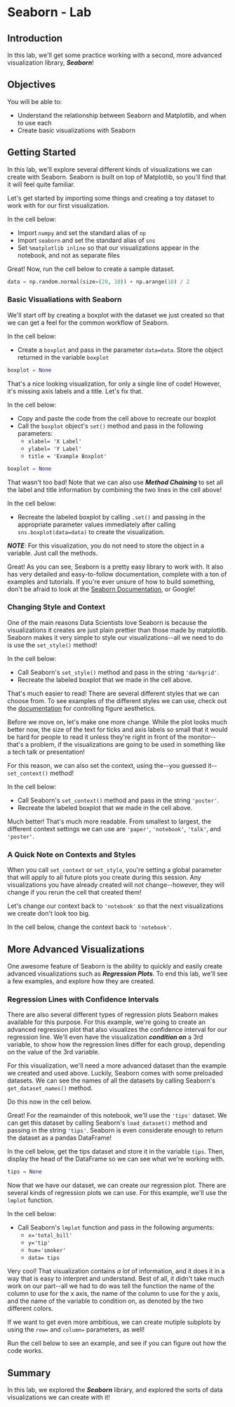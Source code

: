 
# Seaborn - Lab

## Introduction

In this lab, we'll get some practice working with a second, more advanced visualization library, **_Seaborn_**!

## Objectives

You will be able to:

* Understand the relationship between Seaborn and Matplotlib, and when to use each 
* Create basic visualizations with Seaborn

## Getting Started

In this lab, we'll explore several different kinds of visualizations we can create with Seaborn. Seaborn is built on top of Matplotlib, so you'll find that it will feel quite familiar. 

Let's get started by importing some things and creating a toy dataset to work with for our first visualization. 


In the cell below: 

* Import `numpy` and set the standard alias of `np`
* Import `seaborn` and set the standard alias of `sns`
* Set `%matplotlib inline` so that our visualizations appear in the notebook, and not as separate files

Great! Now, run the cell below to create a sample dataset. 


```python
data = np.random.normal(size=(20, 10)) + np.arange(10) / 2
```

### Basic Visualiations with Seaborn

We'll start off by creating a boxplot with the dataset we just created so that we can get a feel for the common workflow of Seaborn. 

In the cell below:

* Create a `boxplot` and pass in the parameter `data=data`. Store the object returned in the variable `boxplot`


```python
boxplot = None
```

That's a nice looking visualization, for only a single line of code! However, it's missing axis labels and a title. Let's fix that. 

In the cell below: 

* Copy and paste the code from the cell above to recreate our boxplot
* Call the `boxplot` object's `set()` method and pass in the following parameters:
    * `xlabel= 'X Label'`
    * `ylabel= 'Y Label'`
    * `title = 'Example Boxplot'`    


```python
boxplot = None

```

That wasn't too bad! Note that we can also use **_Method Chaining_** to set all the label and title information by combining the two lines in the cell above!

In the cell below:

* Recreate the labeled boxplot by calling `.set()` and passing in the appropriate parameter values immediately after calling `sns.boxplot(data=data)` to create the visualization. 

**_NOTE_**: For this visualization, you do not need to store the object in a variable. Just call the methods.

Great! As you can see, Seaborn is a pretty easy library to work with. It also has very detailed and easy-to-follow documentation, complete with a ton of examples and tutorials. If you're ever unsure of how to build something, don't be afraid to look at the [Seaborn Documentation](https://seaborn.pydata.org/), or Google!

### Changing Style and Context

One of the main reasons Data Scientists love Seaborn is because the visualizations it creates are just plain prettier than those made by matplotlib. Seaborn makes it very simple to style our visualizations--all we need to do is use the `set_style()` method!

In the cell below:

* Call Seaborn's `set_style()` method and pass in the string `'darkgrid'`. 
* Recreate the labeled boxplot that we made in the cell above. 

That's much easier to read! There are several different styles that we can choose from. To see examples of the different styles we can use, check out the [documentation](https://seaborn.pydata.org/tutorial/aesthetics.html) for controlling figure aesthetics.

Before we move on, let's make one more change. While the plot looks much better now, the size of the text for ticks and axis labels so small that it would be hard for people to read it unless they're right in front of the monitor--that's a problem, if the visualizations are going to be used in something like a tech talk or presentation!

For this reason, we can also set the context, using the--you guessed it--`set_context()` method!

In the cell below:

* Call Seaborn's `set_context()` method and pass in the string `'poster'`.
* Recreate the labeled boxplot that we made in the cell above.

Much better! That's much more readable. From smallest to largest, the different context settings we can use are `'paper'`, `'notebook'`, `'talk'`, and `'poster'`. 

### A  Quick Note on Contexts and Styles

When you call `set_context` or `set_style`, you're setting a global parameter that will apply to all future plots you create during this session. Any visualizations you have already created will not change--however, they will change if you rerun the cell that created them! 

Let's change our context back to `'notebook'` so that the next visualizations we create don't look too big. 

In the cell below, change the context back to `'notebook'`.

## More Advanced Visualizations

One awesome feature of Seaborn is the ability to quickly and easily create advanced visualizations such as **_Regression Plots_**. To end this lab, we'll see a few examples, and explore how they are created. 

### Regression Lines with Confidence Intervals

There are also several different types of regression plots Seaborn makes available for this purpose. For this example, we're going to create an advanced regression plot that also visualizes the confidence interval for our regression line. We'll even have the visualization **_condition on_** a 3rd variable, to show how the regression lines differ for each group, depending on the value of the 3rd variable. 

For this visualization, we'll need a more advanced dataset than the example we created and used above. Luckily, Seaborn comes with some preloaded datasets. We can see the names of all the datasets by calling Seaborn's `get_dataset_names()` method. 

Do this now in the cell below.

Great! For the reamainder of this notebook, we'll use the `'tips'` dataset. We can get this dataset by calling Seaborn's `load_dataset()` method and passing in the string `'tips'`. Seaborn is even considerate enough to return the dataset as a pandas DataFrame!

In the cell below, get the tips dataset and store it in the variable `tips`. Then, display the head of the DataFrame so we can see what we're working with. 


```python
tips = None

```

Now that we have our dataset, we can create our regression plot. There are several kinds of regression plots we can use. For this example, we'll use the `lmplot` function. 

In the cell below: 

* Call Seaborn's `lmplot` function and pass in the following arguments:
    * `x='total_bill'`
    * `y='tip'`
    * `hue='smoker'`
    * `data= tips`

Very cool! That visualization contains _a lot_ of information, and it does it in a way that is easy to interpret and understand. Best of all, it didn't take much work on our part--all we had to do was tell the function the name of the column to use for the x axis, the name of the column to use for the y axis, and the name of the variable to condition on, as denoted by the two different colors. 

If we want to get even more ambitious, we can create mutiple subplots by using the `row=` and `column=` parameters, as well! 

Run the cell below to see an example, and see if you can figure out how the code works. 

## Summary

In this lab, we explored the **_Seaborn_** library, and explored the sorts of data visualizations we can create with it!
